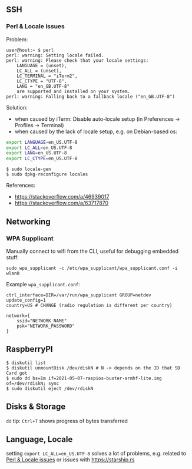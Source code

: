 ## SSH

### Perl & Locale issues

Problem:
```
user@host:~ $ perl
perl: warning: Setting locale failed.
perl: warning: Please check that your locale settings:
	LANGUAGE = (unset),
	LC_ALL = (unset),
	LC_TERMINAL = "iTerm2",
	LC_CTYPE = "UTF-8",
	LANG = "en_GB.UTF-8"
    are supported and installed on your system.
perl: warning: Falling back to a fallback locale ("en_GB.UTF-8")
```

Solution:
- when caused by iTerm: Disable auto-locale setup (in Preferences -> Profiles -> Terminal)
- when caused by the lack of locale setup, e.g. on Debian-based os:
```bash
export LANGUAGE=en_US.UTF-8
export LC_ALL=en_US.UTF-8
export LANG=en_US.UTF-8
export LC_CTYPE=en_US.UTF-8
```

```
$ sudo locale-gen
$ sudo dpkg-reconfigure locales 
```

References:
- https://stackoverflow.com/a/46939017
- https://stackoverflow.com/a/63717870


## Networking

### WPA Supplicant

Manually connect to wifi from the CLI, useful for debugging embedded stuff:
```
sudo wpa_supplicant -c /etc/wpa_supplicant/wpa_supplicant.conf -i wlan0
```

Example `wpa_supplicant.conf`:
```
ctrl_interface=DIR=/var/run/wpa_supplicant GROUP=netdev
update_config=1
country=US # CHANGE (radio regulation is different per country)

network={
	ssid="NETWORK_NAME"
	psk="NETWORK_PASSWORD"
}
```

## RaspberryPI

```
$ diskutil list
$ diskutil unmountDisk /dev/diskN # N -> depends on the ID that SD Card got
$ sudo dd bs=1m if=2021-05-07-raspios-buster-armhf-lite.img of=/dev/rdiskN; sync
$ sudo diskutil eject /dev/rdiskN
```

## Disks & Storage

`dd` tip: `Ctrl+T` shows progress of bytes transferred

## Language, Locale

setting `export LC_ALL=en_US.UTF-8` solves a lot of problems, e.g. related to [Perl & Locale issues](#perl--locale-issues) or issues with https://starship.rs
